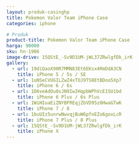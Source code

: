 ```yaml
---
layout: produk-casinghp
title: Pokemon Valor Team iPhone Case
categories: iphone

# Produk
product-title: Pokemon Valor Team iPhone Case
harga: 90000
sku: hn-1906
image-drive: 15QStE_-Sv9D1UM-jWL37ZRwlgfDk_irK
gallery:
  - url: 19diQaoX90R7MMN83Et6EKsx4RmDdA3CN
    title: iPhone 5 / 5s / SE
  - url: 1uNSeCVUGILZwZ4xTOJ9TS0EtBDoo5Xp7
    title: iPhone 6 / 6s
  - url: 1D6veAdOu0sJN9Iw2HqpbWPhVcE1SU1bd
    title: iPhone 6 Plus / 6s Plus
  - url: 1WiHIuaEiZNYBFREqjZbVD95z8HwaGTwK
    title: iPhone 7 / 8
  - url: 1buUIz5unrwNwvqjBuW6pfnEZo6goxLcR
    title: iPhone 7 Plus / 8 Plus
  - url: 15QStE_-Sv9D1UM-jWL37ZRwlgfDk_irK
    title: iPhone X
---
```

